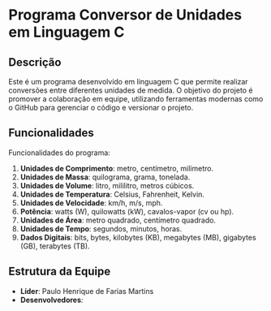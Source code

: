 # Programa Conversor de Unidades em Linguagem C

## Descrição
Este é um programa desenvolvido em linguagem C que permite realizar conversões entre diferentes unidades de medida. O objetivo do projeto é promover a colaboração em equipe, utilizando ferramentas modernas como o GitHub para gerenciar o código e versionar o projeto.

## Funcionalidades
Funcionalidades do programa:
1. **Unidades de Comprimento**: metro, centímetro, milímetro.
2. **Unidades de Massa**: quilograma, grama, tonelada.
3. **Unidades de Volume**: litro, mililitro, metros cúbicos.
4. **Unidades de Temperatura**: Celsius, Fahrenheit, Kelvin.
5. **Unidades de Velocidade**: km/h, m/s, mph.
6. **Potência**: watts (W), quilowatts (kW), cavalos-vapor (cv ou hp).
7. **Unidades de Área**: metro quadrado, centímetro quadrado.
8. **Unidades de Tempo**: segundos, minutos, horas.
9. **Dados Digitais**: bits, bytes, kilobytes (KB), megabytes (MB), gigabytes (GB), terabytes (TB).

## Estrutura da Equipe
- **Líder**: Paulo Henrique de Farias Martins
- **Desenvolvedores**: 
